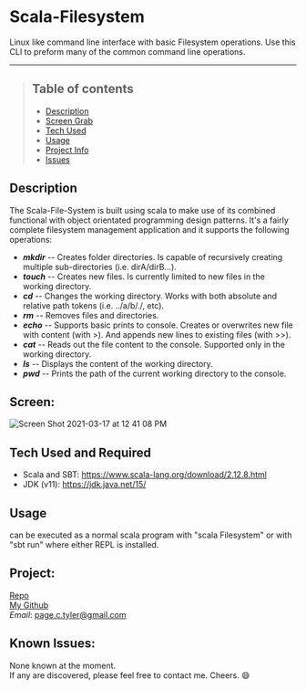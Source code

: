 # Scala-Filesystem
Linux like command line interface with basic Filesystem operations.
Use this CLI to preform many of the common command line operations. 

- - - -

>## Table of contents
>* [Description](#description)
>* [Screen Grab](#screen)
>* [Tech Used](#tech)
>* [Usage](#usage)
>* [Project Info](#project)
>* [Issues](#known-issues)



## Description
The Scala-File-System is built using scala to make use of its combined functional with object orientated programming design patterns.  It's a fairly complete filesystem management application and it supports the following operations:  

* <em><b>mkdir</b></em> -- Creates folder directories. Is capable of recursively creating multiple sub-directories (i.e. dirA/dirB...).    
* <em><b>touch</b></em> -- Creates new files.  Is currently limited to new files in the working directory.     
* <em><b>cd</b></em> -- Changes the working directory.  Works with both absolute and relative path tokens (i.e. ../a/b/./, etc).      
* <em><b>rm</b></em> -- Removes files and directories.  
* <em><b>echo</b></em> -- Supports basic prints to console. Creates or overwrites new file with content (with >). And appends new lines to existing files (with >>).         
* <em><b>cat</b></em> -- Reads out the file content to the console. Supported only in the working directory.       
* <em><b>ls</b></em> -- Displays the content of the working directory.             
* <em><b>pwd</b></em> -- Prints the path of the current working directory to the console.       


## Screen:
![Screen Shot 2021-03-17 at 12 41 08 PM](https://user-images.githubusercontent.com/48693333/111504625-3d2c1580-871e-11eb-8582-3d54dbe1dc30.png)


## Tech Used and Required
+ Scala and SBT: https://www.scala-lang.org/download/2.12.8.html            
+ JDK (v11): https://jdk.java.net/15/               

## Usage
can be executed as a normal scala program with "scala Filesystem" or with "sbt run" where either REPL is installed.                 

## Project:
[Repo](https://github.com/drthisguy/Scala-Filesystem)    
[My Github](https://github.com/drthisguy)    
*Email*: page.c.tyler@gmail.com       

## Known Issues:
None known at the moment.  
If any are discovered, please feel free to contact me.  Cheers. :smile:

